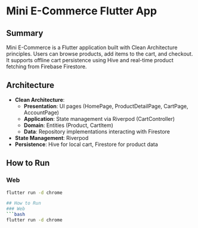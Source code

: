 # Mini E-Commerce Flutter App

## Summary
Mini E-Commerce is a Flutter application built with Clean Architecture principles. Users can browse products, add items to the cart, and checkout. It supports offline cart persistence using Hive and real-time product fetching from Firebase Firestore.

## Architecture
- **Clean Architecture**:
  - **Presentation**: UI pages (HomePage, ProductDetailPage, CartPage, AccountPage)
  - **Application**: State management via Riverpod (CartController)
  - **Domain**: Entities (Product, CartItem)
  - **Data**: Repository implementations interacting with Firestore
- **State Management**: Riverpod
- **Persistence**: Hive for local cart, Firestore for product data

## How to Run
### Web
```bash
flutter run -d chrome

## How to Run
### Web
```bash
flutter run -d chrome
